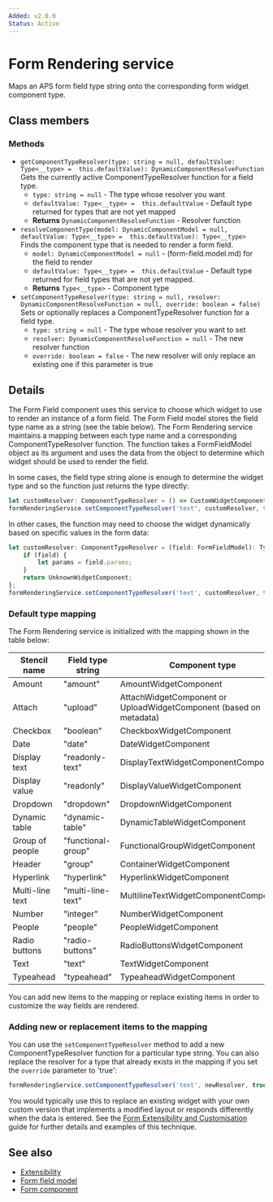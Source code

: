 ```yaml
---
Added: v2.0.0
Status: Active
---
```


# Form Rendering service

Maps an APS form field type string onto the corresponding form widget component type.

## Class members

### Methods

-   `getComponentTypeResolver(type: string = null, defaultValue: Type<__type> =  this.defaultValue): DynamicComponentResolveFunction`<br/>
    Gets the currently active ComponentTypeResolver function for a field type.
    -   `type: string = null` -  The type whose resolver you want
    -   `defaultValue: Type<__type> =  this.defaultValue` -  Default type returned for types that are not yet mapped
    -   **Returns** `DynamicComponentResolveFunction` - Resolver function
-   `resolveComponentType(model: DynamicComponentModel = null, defaultValue: Type<__type> =  this.defaultValue): Type<__type>`<br/>
    Finds the component type that is needed to render a form field.
    -   `model: DynamicComponentModel = null` -  (form-field.model.md) for the field to render
    -   `defaultValue: Type<__type> =  this.defaultValue` -  Default type returned for field types that are not yet mapped.
    -   **Returns** `Type<__type>` - Component type
-   `setComponentTypeResolver(type: string = null, resolver: DynamicComponentResolveFunction = null, override: boolean = false)`<br/>
    Sets or optionally replaces a ComponentTypeResolver function for a field type.
    -   `type: string = null` -  The type whose resolver you want to set
    -   `resolver: DynamicComponentResolveFunction = null` -  The new resolver function
    -   `override: boolean = false` -  The new resolver will only replace an existing one if this parameter is true

## Details

The Form Field component uses this service to choose which widget to use to render an instance of a
form field. The Form Field model stores the field type name as a string (see the table below).
The Form Rendering service maintains a mapping between each type name and
a corresponding ComponentTypeResolver function. The function takes a FormFieldModel object as its argument and
uses the data from the object to determine which widget should be used to render the field.

In some cases, the field type string alone is enough to determine the widget type and so the function
just returns the type directly:

```ts
let customResolver: ComponentTypeResolver = () => CustomWidgetComponent;
formRenderingService.setComponentTypeResolver('text', customResolver, true);
```

In other cases, the function may need to choose the widget dynamically based on
specific values in the form data:

```ts
let customResolver: ComponentTypeResolver = (field: FormFieldModel): Type<{}> => {
    if (field) {
        let params = field.params;
    }
    return UnknownWidgetComponent;
};
formRenderingService.setComponentTypeResolver('text', customResolver, true);
```

### Default type mapping

The Form Rendering service is initialized with the mapping shown in the table below:

| Stencil name | Field type string | Component type |
| ------------ | ----------------- | -------------- |
| Amount | "amount" | AmountWidgetComponent |
| Attach | "upload" | AttachWidgetComponent or UploadWidgetComponent (based on metadata) |
| Checkbox | "boolean" | CheckboxWidgetComponent |
| Date | "date" | DateWidgetComponent |
| Display text | "readonly-text" | DisplayTextWidgetComponentComponent |
| Display value | "readonly" | DisplayValueWidgetComponent |
| Dropdown | "dropdown" | DropdownWidgetComponent |
| Dynamic table | "dynamic-table" | DynamicTableWidgetComponent |
| Group of people | "functional-group" | FunctionalGroupWidgetComponent |
| Header | "group" | ContainerWidgetComponent |
| Hyperlink | "hyperlink" | HyperlinkWidgetComponent |
| Multi-line text | "multi-line-text" | MultilineTextWidgetComponentComponent |
| Number | "integer" | NumberWidgetComponent |
| People | "people" | PeopleWidgetComponent |
| Radio buttons | "radio-buttons" | RadioButtonsWidgetComponent |
| Text | "text" | TextWidgetComponent |
| Typeahead | "typeahead" | TypeaheadWidgetComponent |

You can add new items to the mapping or replace existing items in order to customize the way
fields are rendered.

### Adding new or replacement items to the mapping

You can use the `setComponentTypeResolver` method to add a new ComponentTypeResolver function for a
particular type string. You can also replace the resolver for a type that already exists in the mapping
if you set the `override` parameter to 'true':

```ts
formRenderingService.setComponentTypeResolver('text', newResolver, true);
```

You would typically use this to replace an existing widget with your own custom version that
implements a modified layout or responds differently when the data is entered. See the
[Form Extensibility and Customisation](../user-guide/extensibility.md) guide for further details and examples
of this technique.

## See also

-   [Extensibility](../user-guide/extensibility.md)
-   [Form field model](form-field.model.md)
-   [Form component](form.component.md)
